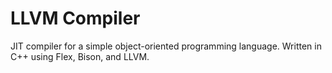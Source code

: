 # LLVM Compiler

JIT compiler for a simple object-oriented programming language. Written in C++ using Flex, Bison, and LLVM.
